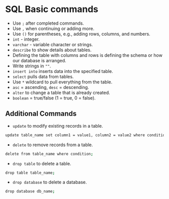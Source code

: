 # SQL Basic commands
- Use `;` after completed commands.
- Use `,` when continuing or adding more.
- Use `()` for parentheses, e.g., adding rows, columns, and numbers.
- `int` - integer.
- `varchar` - variable character or strings.
- `describe` to show details about tables.
- Defining the table with columns and rows is defining the schema or how our database is arranged.
- Write strings in `""`.
- `insert into` inserts data into the specified table.
- `select` pulls data from tables.
- Use `*` wildcard to pull everything from the table.
- `asc` = ascending, `desc` = descending.
- `alter` to change a table that is already created.
- `boolean` = true/false (1 = true, 0 = false).

## Additional Commands
- `update` to modify existing records in a table.
```bash
update table_name set column1 = value1, column2 = value2 where condition;
```
- `delete` to remove records from a table.
```bash
delete from table_name where condition;
```
- `drop table` to delete a table.
```bash
drop table table_name;
```
- `drop database` to delete a database.
```bash
drop database db_name;
```